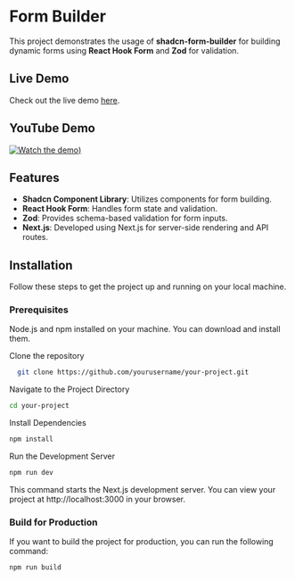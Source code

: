 # Form Builder

This project demonstrates the usage of **shadcn-form-builder** for building dynamic forms using **React Hook Form** and **Zod** for validation.

## Live Demo

Check out the live demo [here](https://shadcn-form-build.vercel.app/).

## YouTube Demo

[![Watch the demo](https://img.youtube.com/vi/Es3-0afAvj0/0.jpg))](https://www.youtube.com/watch?v=Es3-0afAvj0)

## Features

- **Shadcn Component Library**: Utilizes components for form building.
- **React Hook Form**: Handles form state and validation.
- **Zod**: Provides schema-based validation for form inputs.
- **Next.js**: Developed using Next.js for server-side rendering and API routes.


## Installation

Follow these steps to get the project up and running on your local machine.

### Prerequisites

Node.js and npm installed on your machine. You can download and install them.

Clone the repository

```bash
  git clone https://github.com/yourusername/your-project.git
```

Navigate to the Project Directory

```bash
cd your-project
```

Install Dependencies

```bash
npm install
```

Run the Development Server

```bash
npm run dev
```

This command starts the Next.js development server. You can view your project at http://localhost:3000 in your browser.

### Build for Production
If you want to build the project for production, you can run the following command:

```bash
npm run build
```
